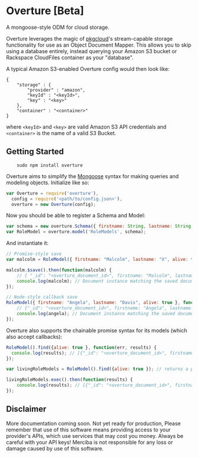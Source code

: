 Overture [Beta]
========

A mongoose-style ODM for cloud storage.

Overture leverages the magic of [pkgcloud](https://github.com/pkgcloud/pkgcloud)'s stream-capable storage functionality for use as an Object Document Mapper. This allows you to skip using a database entirely, instead querying your Amazon S3 bucket or Rackspace CloudFiles container as your "database".

A typical Amazon S3-enabled Overture config would then look like: 

```
{
	"storage" : {
		"provider" : "amazon",
		"keyId" : "<keyId>",
		"key" : "<key>"
	},
	"container" : "<container>"
}
```

where `<keyId>` and `<key>` are valid Amazon S3 API credentials and `<container>` is the name of a valid S3 Bucket.

Getting Started
---------------

```
	sudo npm install overture
```

Overture aims to simplify the [Mongoose](http://mongoosejs.com/) syntax for making queries and modeling objects. Initialize like so:

```Javascript
var Overture = require('overture'),
  config = require('<path/to/config.json>'),
  overture = new Overture(config);
```

Now you should be able to register a Schema and Model:

```Javascript
var schema = new overture.Schema({ firstname: String, lastname: String, alive: Boolean });
var RoleModel = overture.model('RoleModels', schema);
```

And instantiate it:

```Javascript
// Promise-style save
var malcolm = RoleModel({ firstname: "Malcolm", lastname: "X", alive: false }) // returns a promise

malcolm.$save().then(function(malcolm) {
	// { "_id": "<overture_document_id>", firstname: "Malcolm", lastname: "X", alive: false } saved to db.
	console.log(malcolm); // Document instance matching the saved document
});

// Node-style callback save
RoleModel({ firstname: "Angela", lastname: "Davis", alive: true }, function(err, angela) {
	// {"_id": "<overture_document_id>", firstname: "Angela", lastname: "Davis", alive: true } saved to db.
	console.log(angela); // Document instance matching the saved document
});
```

Overture also supports the chainable promise syntax for its models (which also accept callbacks):

```Javascript
RoleModel().find({alive: true }, function(err, results) {
  console.log(results); // [{"_id": "<overture_document_id>", firstname: "Angela", lastname: "Davis", alive: true}]
});

var livingRoleModels = RoleModel().find({alive: true }); // returns a promise

livingRoleModels.exec().then(function(results) {
	console.log(results); // [{"_id": "<overture_document_id>", firstname: "Angela", lastname: "Davis", alive: true}]
});
```

Disclaimer
----------
More documentation coming soon. Not yet ready for production, Please remember that use of this software means providing access to your provider's APIs, which use services that may cost you money. Always be careful with your API keys! Merciba is not responsible for any loss or damage caused by use of this software.  